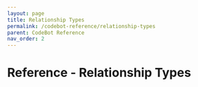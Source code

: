 ```yaml
---
layout: page
title: Relationship Types
permalink: /codebot-reference/relationship-types
parent: CodeBot Reference
nav_order: 2
---
```


# Reference - Relationship Types

